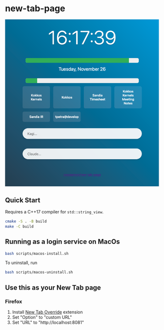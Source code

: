 # new-tab-page

![](https://github.com/cwpearson/new-tab-page/blob/master/docs/example.png)

## Quick Start

Requires a C++17 compiler for `std::string_view`.

```bash
cmake -S . -B build
make -C build
```

## Running as a login service on MacOs

```bash
bash scripts/macos-install.sh
```

To uninstall, run

```bash
bash scripts/macos-uninstall.sh
```

## Use this as your New Tab page

### Firefox

1. Install [New Tab Override](https://addons.mozilla.org/en-US/firefox/addon/new-tab-override/) extension
2. Set "Option" to "custom URL"
3. Set "URL" to "http://localhost:8081"